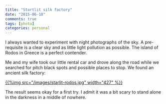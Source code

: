 ```yaml
---
title: "Startlit silk factory"
date: "2015-06-18"
comments: true
tags: [photo]
categories: personal
---
```


I always wanted to experiment with night photographs of the sky. A pre-requisite is a clear sky and as little light pollution as possible. The island of Rodos in Greece is a perfect contender.

Me and my wife took our little rental car and drove along the road while we searched for pitch black spots and possible places to stop. We found an ancient silk factory:

[{{%img src="/images/starlit-rodos.jpg" width="427" %}}](https://www.flickr.com/photos/tentaclephotos/18314135863)

The result seems okay for a first try. I admit it was a bit scary to stand alone in the darkness in a middle of nowhere.
<!--more-->